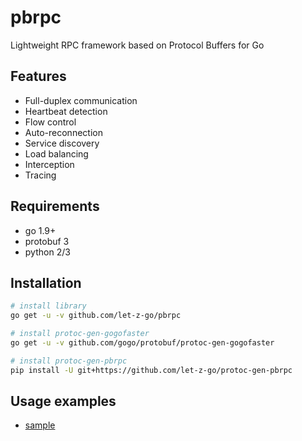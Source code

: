 # pbrpc

Lightweight RPC framework based on Protocol Buffers for Go

## Features

- Full-duplex communication
- Heartbeat detection
- Flow control
- Auto-reconnection
- Service discovery
- Load balancing
- Interception
- Tracing

## Requirements

- go 1.9+
- protobuf 3
- python 2/3

## Installation

```bash
# install library
go get -u -v github.com/let-z-go/pbrpc

# install protoc-gen-gogofaster
go get -u -v github.com/gogo/protobuf/protoc-gen-gogofaster

# install protoc-gen-pbrpc
pip install -U git+https://github.com/let-z-go/protoc-gen-pbrpc
```

## Usage examples

- [sample](./sample)

